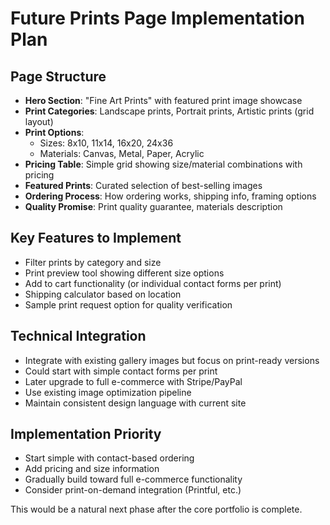 # Future Prints Page Implementation Plan

## Page Structure
- **Hero Section**: "Fine Art Prints" with featured print image showcase
- **Print Categories**: Landscape prints, Portrait prints, Artistic prints (grid layout)
- **Print Options**: 
  - Sizes: 8x10, 11x14, 16x20, 24x36
  - Materials: Canvas, Metal, Paper, Acrylic
- **Pricing Table**: Simple grid showing size/material combinations with pricing
- **Featured Prints**: Curated selection of best-selling images
- **Ordering Process**: How ordering works, shipping info, framing options
- **Quality Promise**: Print quality guarantee, materials description

## Key Features to Implement
- Filter prints by category and size
- Print preview tool showing different size options
- Add to cart functionality (or individual contact forms per print)
- Shipping calculator based on location
- Sample print request option for quality verification

## Technical Integration
- Integrate with existing gallery images but focus on print-ready versions
- Could start with simple contact forms per print
- Later upgrade to full e-commerce with Stripe/PayPal
- Use existing image optimization pipeline
- Maintain consistent design language with current site

## Implementation Priority
- Start simple with contact-based ordering
- Add pricing and size information
- Gradually build toward full e-commerce functionality
- Consider print-on-demand integration (Printful, etc.)

This would be a natural next phase after the core portfolio is complete.
